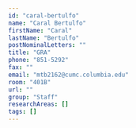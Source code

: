 ```yaml
---
id: "caral-bertulfo"
name: "Caral Bertulfo"
firstName: "Caral"
lastName: "Bertulfo"
postNominalLetters: ""
title: "GRA"
phone: "851-5292"
fax: ""
email: "mtb2162@cumc.columbia.edu"
room: "401B"
url: ""
group: "Staff"
researchAreas: []
tags: []
---
```

